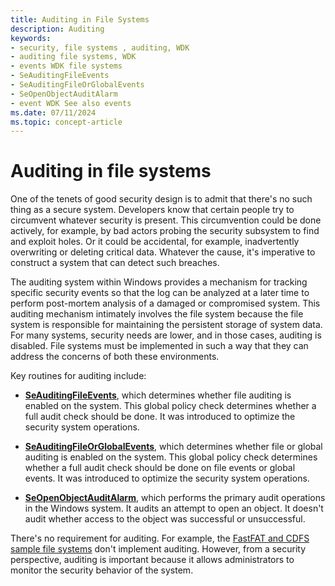 ```yaml
---
title: Auditing in File Systems
description: Auditing
keywords:
- security, file systems , auditing, WDK
- auditing file systems, WDK
- events WDK file systems
- SeAuditingFileEvents
- SeAuditingFileOrGlobalEvents
- SeOpenObjectAuditAlarm
- event WDK See also events
ms.date: 07/11/2024
ms.topic: concept-article
---
```


# Auditing in file systems

One of the tenets of good security design is to admit that there's no such thing as a secure system. Developers know that certain people try to circumvent whatever security is present. This circumvention could be done actively, for example, by bad actors probing the security subsystem to find and exploit holes. Or it could be accidental, for example, inadvertently overwriting or deleting critical data. Whatever the cause, it's imperative to construct a system that can detect such breaches.

The auditing system within Windows provides a mechanism for tracking specific security events so that the log can be analyzed at a later time to perform post-mortem analysis of a damaged or compromised system. This auditing mechanism intimately involves the file system because the file system is responsible for maintaining the persistent storage of system data. For many systems, security needs are lower, and in those cases, auditing is disabled. File systems must be implemented in such a way that they can address the concerns of both these environments.

Key routines for auditing include:

* [**SeAuditingFileEvents**](/windows-hardware/drivers/ddi/ntifs/nf-ntifs-seauditingfileevents), which determines whether file auditing is enabled on the system. This global policy check determines whether a full audit check should be done. It was introduced to optimize the security system operations.

* [**SeAuditingFileOrGlobalEvents**](/windows-hardware/drivers/ddi/ntifs/nf-ntifs-seauditingfileorglobalevents), which determines whether file or global auditing is enabled on the system. This global policy check determines whether a full audit check should be done on file events or global events. It was introduced to optimize the security system operations.

* [**SeOpenObjectAuditAlarm**](/windows-hardware/drivers/ddi/ntifs/nf-ntifs-seopenobjectauditalarm), which performs the primary audit operations in the Windows system. It audits an attempt to open an object. It doesn't audit whether access to the object was successful or unsuccessful.

There's no requirement for auditing. For example, the [FastFAT and CDFS sample file systems](https://github.com/microsoft/Windows-driver-samples/tree/main/filesys) don't implement auditing. However, from a security perspective, auditing is important because it allows administrators to monitor the security behavior of the system.
